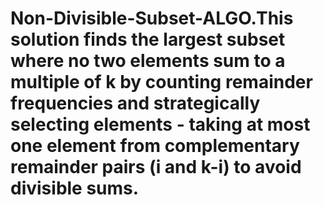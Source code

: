 # Non-Divisible-Subset-ALGO.This solution finds the largest subset where no two elements sum to a multiple of k by counting remainder frequencies and strategically selecting elements - taking at most one element from complementary remainder pairs (i and k-i) to avoid divisible sums.

